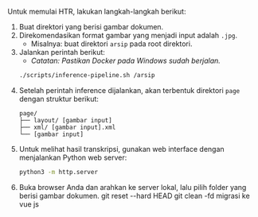 Untuk memulai HTR, lakukan langkah-langkah berikut:

1.  Buat direktori yang berisi gambar dokumen.
2.  Direkomendasikan format gambar yang menjadi input adalah `.jpg`.
    *   Misalnya: buat direktori `arsip` pada root direktori.
3.  Jalankan perintah berikut:
    *   *Catatan: Pastikan Docker pada Windows sudah berjalan.*
    ```bash
    ./scripts/inference-pipeline.sh /arsip
    ```
4.  Setelah perintah inference dijalankan, akan terbentuk direktori `page` dengan struktur berikut:
    ```
    page/
    ├── layout/ [gambar input]
    ├── xml/ [gambar input].xml
    └── [gambar input]
    ```
5.  Untuk melihat hasil transkripsi, gunakan web interface dengan menjalankan Python web server:
    ```bash
    python3 -m http.server
    ```
6.  Buka browser Anda dan arahkan ke server lokal, lalu pilih folder yang berisi gambar dokumen.
git reset --hard HEAD
git clean -fd
migrasi ke vue js 
